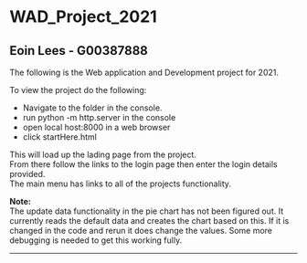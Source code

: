 # WAD_Project_2021
## Eoin Lees - G00387888

The following is the Web application and Development project for 2021. 

To view the project do the following:

* Navigate to the folder in the console. 
* run python -m http.server in the console
* open local host:8000 in a web browser
* click startHere.html

This will load up the lading page from the project.<br> From there follow the links to the login page then enter the login details provided. 
<br> The main menu has links to all of the projects functionality. 

<b>Note:</b><br>
The update data functionality in the pie chart has not been figured out. It currently reads the default data and creates the chart based on this. If it is changed in the code and rerun it does change the values. Some more debugging is needed to get this working fully. 

----------------------
